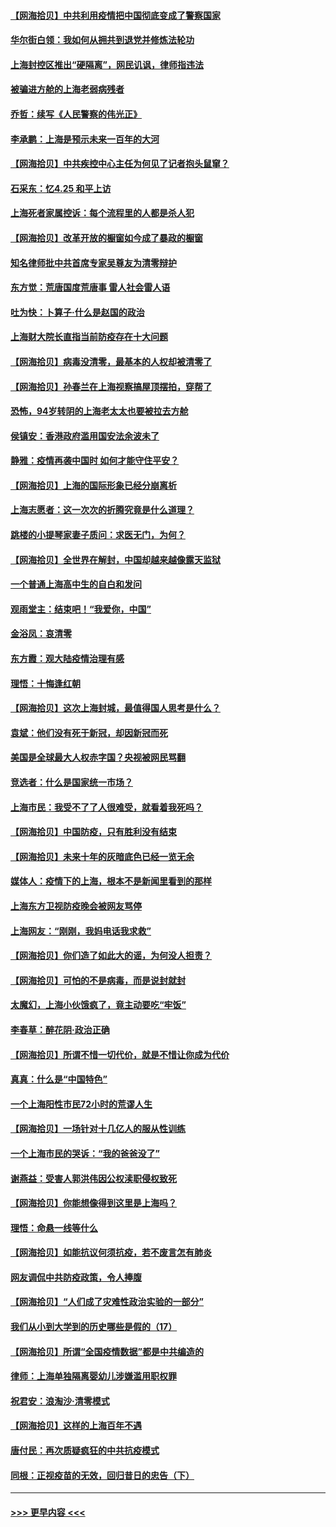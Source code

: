 #### [【网海拾贝】中共利用疫情把中国彻底变成了警察国家](../pages/nsc993/n13720045.md?t=04262051) 
#### [华尔街白领：我如何从拥共到退党并修炼法轮功](../pages/nsc993/n13719513.md?t=04262051) 
#### [上海封控区推出“硬隔离”，网民讥讽，律师指违法](../pages/nsc993/n13720029.md?t=04262051) 
#### [被骗进方舱的上海老弱病残者](../pages/nsc993/n13720011.md?t=04262051) 
#### [乔哲：续写《人民警察的伟光正》](../pages/nsc993/n13719984.md?t=04262051) 
#### [李承鹏：上海是预示未来一百年的大河](../pages/nsc993/n13719506.md?t=04262051) 
#### [【网海拾贝】中共疾控中心主任为何见了记者抱头鼠窜？](../pages/nsc993/n13719486.md?t=04262051) 
#### [石采东：忆4.25 和平上访](../pages/nsc993/n13718144.md?t=04262051) 
#### [上海死者家属控诉：每个流程里的人都是杀人犯](../pages/nsc993/n13717729.md?t=04262051) 
#### [【网海拾贝】改革开放的橱窗如今成了暴政的橱窗](../pages/nsc993/n13717722.md?t=04262051) 
#### [知名律师批中共首席专家吴尊友为清零辩护](../pages/nsc993/n13717705.md?t=04262051) 
#### [东方觉：荒唐国度荒唐事 雷人社会雷人语](../pages/nsc993/n13716733.md?t=04262051) 
#### [吐为快：卜算子·什么是赵国的政治](../pages/nsc993/n13716683.md?t=04262051) 
#### [上海财大院长直指当前防疫存在十大问题](../pages/nsc993/n13716670.md?t=04262051) 
#### [【网海拾贝】病毒没清零，最基本的人权却被清零了](../pages/nsc993/n13716295.md?t=04262051) 
#### [【网海拾贝】孙春兰在上海视察搞屋顶摆拍，穿帮了](../pages/nsc993/n13715212.md?t=04262051) 
#### [恐怖，94岁转阴的上海老太太也要被拉去方舱](../pages/nsc993/n13715170.md?t=04262051) 
#### [侯镇安：香港政府滥用国安法余波未了](../pages/nsc993/n13715143.md?t=04262051) 
#### [静雅：疫情再袭中国时 如何才能守住平安？](../pages/nsc993/n13713292.md?t=04262051) 
#### [【网海拾贝】上海的国际形象已经分崩离析](../pages/nsc993/n13714379.md?t=04262051) 
#### [上海志愿者：这一次次的折腾究竟是什么道理？](../pages/nsc993/n13714370.md?t=04262051) 
#### [跳楼的小提琴家妻子质问：求医无门，为何？](../pages/nsc993/n13713654.md?t=04262051) 
#### [【网海拾贝】全世界在解封，中国却越来越像露天监狱](../pages/nsc993/n13713632.md?t=04262051) 
#### [一个普通上海高中生的自白和发问](../pages/nsc993/n13713613.md?t=04262051) 
#### [观雨堂主：结束吧！“我爱你，中国”](../pages/nsc993/n13713568.md?t=04262051) 
#### [金浴凤：哀清零](../pages/nsc993/n13713507.md?t=04262051) 
#### [东方霞：观大陆疫情治理有感](../pages/nsc993/n13713502.md?t=04262051) 
#### [理悟：十悔逢红朝](../pages/nsc993/n13713500.md?t=04262051) 
#### [【网海拾贝】这次上海封城，最值得国人思考是什么？](../pages/nsc993/n13712983.md?t=04262051) 
#### [袁斌：他们没有死于新冠，却因新冠而死](../pages/nsc993/n13712971.md?t=04262051) 
#### [美国是全球最大人权赤字国？央视被网民骂翻](../pages/nsc993/n13712475.md?t=04262051) 
#### [竞选者：什么是国家统一市场？](../pages/nsc993/n13712470.md?t=04262051) 
#### [上海市民：我受不了了人很难受，就看着我死吗？](../pages/nsc993/n13712354.md?t=04262051) 
#### [【网海拾贝】中国防疫，只有胜利没有结束](../pages/nsc993/n13712343.md?t=04262051) 
#### [【网海拾贝】未来十年的灰暗底色已经一览无余](../pages/nsc993/n13711555.md?t=04262051) 
#### [媒体人：疫情下的上海，根本不是新闻里看到的那样](../pages/nsc993/n13711529.md?t=04262051) 
#### [上海东方卫视防疫晚会被网友骂停](../pages/nsc993/n13711504.md?t=04262051) 
#### [上海网友：“刚刚，我妈电话我求救”](../pages/nsc993/n13710629.md?t=04262051) 
#### [【网海拾贝】你们造了如此大的谣，为何没人担责？](../pages/nsc993/n13710606.md?t=04262051) 
#### [【网海拾贝】可怕的不是病毒，而是说封就封](../pages/nsc993/n13709731.md?t=04262051) 
#### [太魔幻，上海小伙饿疯了，竟主动要吃“牢饭”](../pages/nsc993/n13709700.md?t=04262051) 
#### [李春草：醉花阴·政治正确](../pages/nsc993/n13709048.md?t=04262051) 
#### [【网海拾贝】所谓不惜一切代价，就是不惜让你成为代价](../pages/nsc993/n13708201.md?t=04262051) 
#### [真真：什么是“中国特色”](../pages/nsc993/n13708141.md?t=04262051) 
#### [一个上海阳性市民72小时的荒谬人生](../pages/nsc993/n13706620.md?t=04262051) 
#### [【网海拾贝】一场针对十几亿人的服从性训练](../pages/nsc993/n13706555.md?t=04262051) 
#### [一个上海市民的哭诉：“我的爸爸没了”](../pages/nsc993/n13706497.md?t=04262051) 
#### [谢燕益：受害人郭洪伟因公权渎职侵权致死](../pages/nsc993/n13706184.md?t=04262051) 
#### [【网海拾贝】你能想像得到这里是上海吗？](../pages/nsc993/n13704442.md?t=04262051) 
#### [理悟：命悬一线等什么](../pages/nsc993/n13703131.md?t=04262051) 
#### [【网海拾贝】如能抗议何须抗疫，若不废言怎有肺炎](../pages/nsc993/n13701767.md?t=04262051) 
#### [网友调侃中共防疫政策，令人捧腹](../pages/nsc993/n13701561.md?t=04262051) 
#### [【网海拾贝】“人们成了灾难性政治实验的一部分”](../pages/nsc993/n13698988.md?t=04262051) 
#### [我们从小到大学到的历史哪些是假的（17）](../pages/nsc993/n13698883.md?t=04262051) 
#### [【网海拾贝】所谓“全国疫情数据”都是中共编造的](../pages/nsc993/n13694674.md?t=04262051) 
#### [律师：上海单独隔离婴幼儿涉嫌滥用职权罪](../pages/nsc993/n13694627.md?t=04262051) 
#### [祝君安：浪淘沙·清零模式](../pages/nsc993/n13694452.md?t=04262051) 
#### [【网海拾贝】这样的上海百年不遇](../pages/nsc993/n13692603.md?t=04262051) 
#### [唐付民：再次质疑疯狂的中共抗疫模式](../pages/nsc993/n13691971.md?t=04262051) 
#### [同根：正视疫苗的无效，回归昔日的忠告（下）](../pages/nsc993/n13688756.md?t=04262051) 

----
#### [ >>> 更早内容 <<< ](../indexes/nsc993-earlier.md)
